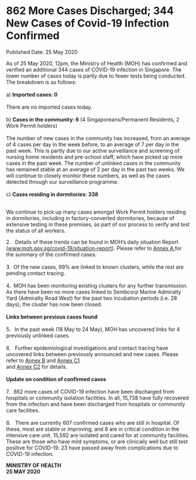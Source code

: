 <html>
    <meta http-equiv="Content-Type" content="text/html; charset=utf-8"/>
    <meta charset="utf-8"/>
    <title>862 More Cases Discharged; 344 New Cases of Covid-19 Infection Confirmed</title>
    <body><h1>862 More Cases Discharged; 344 New Cases of Covid-19 Infection Confirmed</h1>
    <p>Published Date: 25 May 2020</p> As of 25 May 2020, 12pm, the Ministry of Health (MOH) has confirmed and verified an additional 344 cases of COVID-19 infection in Singapore. The lower number of cases today is partly due to fewer tests being conducted. The breakdown is as follows:&nbsp;<br><br>a)&nbsp;<strong>Imported cases: 0&nbsp;<br><br></strong>There are no imported cases today.&nbsp;<br><br>b)&nbsp;<strong>Cases in the community: 6 </strong>(4 Singaporeans/Permanent Residents, 2 Work Permit holders) <br><br>The number of new cases in the community has increased, from an average of 4 cases per day in the week before, to an average of 7 per day in the past week. This is partly due to our active surveillance and screening of nursing home residents and pre-school staff, which have picked up more cases in the past week. The number of unlinked cases in the community has remained stable at an average of 2 per day in the past two weeks.&nbsp;We will continue to closely monitor these numbers, as well as the cases detected through our surveillance programme.&nbsp;<br><br>c)&nbsp;<strong>Cases residing in dormitories: 338&nbsp;<br><br></strong><p>We continue to pick up many cases amongst Work Permit holders residing in dormitories, including in factory-converted dormitories, because of extensive testing in these premises, as part of our process to verify and test the status of all workers.&nbsp;</p><p><span style="font-size: 13px;"></span></p>2.&nbsp; &nbsp;Details of these trends can be found in MOH’s daily situation Report (<a href="http://www.moh.gov.sg/covid-19/situation-report">www.moh.gov.sg/covid-19/situation-report</a>). Please refer to <u><u><a href="/docs/librariesprovider5/default-document-library/annex-a7bffd1458df84d7e858fbab2b0ec4e40.pdf?sfvrsn=3947b467_0">Annex A</a>&nbsp;</u></u>for the summary of the confirmed cases. <br><br>3.&nbsp; Of the new cases, 99% are linked to known clusters, while the rest are pending contact tracing. <br><br>4.&nbsp; MOH has been monitoring existing clusters for any further transmission. As there have been no more cases linked to Sembcorp Marine Admiralty Yard (Admiralty Road West) for the past two incubation periods (i.e. 28 days), the cluster has now been closed.&nbsp;<br><br><strong>Links between previous cases found&nbsp;<br><br></strong>5<strong>.&nbsp; &nbsp;</strong>In the past week (18 May to 24 May), MOH has uncovered links for 4 previously unlinked cases. <br><br>6.&nbsp; &nbsp;Further epidemiological investigations and contact tracing have uncovered links between previously announced and new cases. Please refer to <u><a href="/docs/librariesprovider5/default-document-library/annex-b353c9a075708471d8a9251ee3a6f7a02.pdf?sfvrsn=ae990c04_0" title="Annex B">Annex B</a></u> and <u><a href="/docs/librariesprovider5/default-document-library/annex-c1.pdf?sfvrsn=7691be5c_0" title="Annex C1">Annex C1</a></u><br>and <a href="/docs/librariesprovider5/default-document-library/annex-c2.pdf?sfvrsn=a392d234_0" title="Annex C2">Annex C2</a>&nbsp;for details.<br><br><strong>Update on condition of confirmed cases&nbsp;<br><br></strong>7.<strong>&nbsp; &nbsp;</strong>862 more cases of COVID-19 infection have been discharged from hospitals or community isolation facilities. In all, 15,738 have fully recovered from the infection and have been discharged from hospitals or community care facilities. <br><br>8.&nbsp; &nbsp;There are currently 607 confirmed cases who are still in hospital. Of these, most are stable or improving, and 8 are in critical condition in the intensive care unit. 15,592 are isolated and cared for at community facilities. These are those who have mild symptoms, or are clinically well but still test positive for COVID-19. 23 have passed away from complications due to COVID-19 infection.<p><strong>MINISTRY OF HEALTH&nbsp;<br></strong><strong>25 MAY 2020</strong></p><p><strong>&nbsp;</strong></p></body>
</html>
